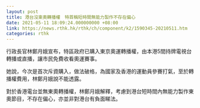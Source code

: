 ```yaml
---
layout: post
title: 港台沒東奧轉播權　特首稱短時間無能力製作不存在偏心
date: 2021-05-11 18:09:24.000000000 +08:00
link: https://news.rthk.hk/rthk/ch/component/k2/1590345-20210511.htm
categories: rthk
---
```


行政長官林鄭月娥宣布，特區政府已購入東京奧運轉播權，由本港5間持牌電視台轉播或直播，讓市民免費收看奧運賽事。

她說，今次是首次斥資購入，做法破格，為國家及香港的運動員參賽打氣，至於轉播權費用，林鄭月娥說不能透露。

對於香港電台並無東奧轉播權，林鄭月娥解釋，考慮到港台短時間內無能力製作東奧節目，不存在偏心，亦並非對港台有負面睇法。

